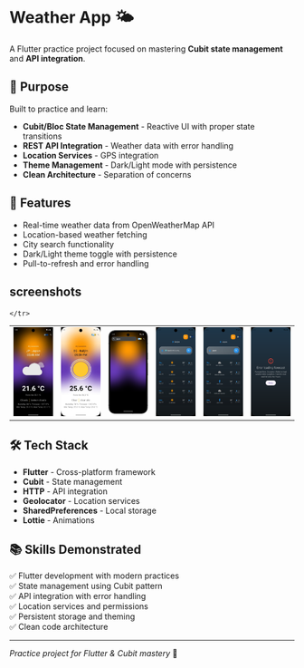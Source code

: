 # Weather App 🌤️

A Flutter practice project focused on mastering **Cubit state management** and **API integration**.

## 🎯 Purpose

Built to practice and learn:

- **Cubit/Bloc State Management** - Reactive UI with proper state transitions
- **REST API Integration** - Weather data with error handling
- **Location Services** - GPS integration
- **Theme Management** - Dark/Light mode with persistence
- **Clean Architecture** - Separation of concerns

## 📱 Features

- Real-time weather data from OpenWeatherMap API
- Location-based weather fetching
- City search functionality
- Dark/Light theme toggle with persistence
- Pull-to-refresh and error handling

## screenshots

<table>
    <tr>
        <td><img src="screenshots/dark.jpeg" alt="Light Mode" width="300"/></td>
        <td><img src="screenshots/light.jpeg" alt="Dark Mode" width="300"/></td>
        <td><img src="screenshots/search.png" alt="Dark Mode" width="300"/></td>
        <td><img src="screenshots/4daySearch.png" alt="Dark Mode" width="300"/></td>
        <td><img src="screenshots/4dayCitySearch.png" alt="Dark Mode" width="300"/></td>
        <td><img src="screenshots/error.png" alt="Dark Mode" width="300"/></td>
        
    </tr>
</table>

## 🛠️ Tech Stack

- **Flutter** - Cross-platform framework
- **Cubit** - State management
- **HTTP** - API integration
- **Geolocator** - Location services
- **SharedPreferences** - Local storage
- **Lottie** - Animations

## 📚 Skills Demonstrated

✅ Flutter development with modern practices  
✅ State management using Cubit pattern  
✅ API integration with error handling  
✅ Location services and permissions  
✅ Persistent storage and theming  
✅ Clean code architecture

---

_Practice project for Flutter & Cubit mastery_ 🚀
